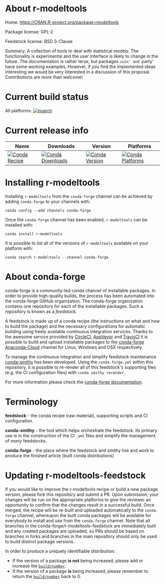 About r-modeltools
==================

Home: https://CRAN.R-project.org/package=modeltools

Package license: GPL-2

Feedstock license: BSD 3-Clause

Summary: A collection of tools to deal with statistical models.  The functionality is experimental and the user interface is likely to change in the future. The documentation is rather terse, but packages `coin' and `party' have some working examples. However, if you find the implemented ideas interesting we would be very interested in a discussion of this proposal. Contributions are more than welcome!



Current build status
====================

All platforms:
[![noarch](https://img.shields.io/circleci/project/github/conda-forge/r-modeltools-feedstock/master.svg?label=noarch)](https://circleci.com/gh/conda-forge/r-modeltools-feedstock)

Current release info
====================

| Name | Downloads | Version | Platforms |
| --- | --- | --- | --- |
| [![Conda Recipe](https://img.shields.io/badge/recipe-r--modeltools-green.svg)](https://anaconda.org/conda-forge/r-modeltools) | [![Conda Downloads](https://img.shields.io/conda/dn/conda-forge/r-modeltools.svg)](https://anaconda.org/conda-forge/r-modeltools) | [![Conda Version](https://img.shields.io/conda/vn/conda-forge/r-modeltools.svg)](https://anaconda.org/conda-forge/r-modeltools) | [![Conda Platforms](https://img.shields.io/conda/pn/conda-forge/r-modeltools.svg)](https://anaconda.org/conda-forge/r-modeltools) |

Installing r-modeltools
=======================

Installing `r-modeltools` from the `conda-forge` channel can be achieved by adding `conda-forge` to your channels with:

```
conda config --add channels conda-forge
```

Once the `conda-forge` channel has been enabled, `r-modeltools` can be installed with:

```
conda install r-modeltools
```

It is possible to list all of the versions of `r-modeltools` available on your platform with:

```
conda search r-modeltools --channel conda-forge
```


About conda-forge
=================

conda-forge is a community-led conda channel of installable packages.
In order to provide high-quality builds, the process has been automated into the
conda-forge GitHub organization. The conda-forge organization contains one repository
for each of the installable packages. Such a repository is known as a *feedstock*.

A feedstock is made up of a conda recipe (the instructions on what and how to build
the package) and the necessary configurations for automatic building using freely
available continuous integration services. Thanks to the awesome service provided by
[CircleCI](https://circleci.com/), [AppVeyor](https://www.appveyor.com/)
and [TravisCI](https://travis-ci.org/) it is possible to build and upload installable
packages to the [conda-forge](https://anaconda.org/conda-forge)
[Anaconda-Cloud](https://anaconda.org/) channel for Linux, Windows and OSX respectively.

To manage the continuous integration and simplify feedstock maintenance
[conda-smithy](https://github.com/conda-forge/conda-smithy) has been developed.
Using the ``conda-forge.yml`` within this repository, it is possible to re-render all of
this feedstock's supporting files (e.g. the CI configuration files) with ``conda smithy rerender``.

For more information please check the [conda-forge documentation](https://conda-forge.org/docs/).

Terminology
===========

**feedstock** - the conda recipe (raw material), supporting scripts and CI configuration.

**conda-smithy** - the tool which helps orchestrate the feedstock.
                   Its primary use is in the construction of the CI ``.yml`` files
                   and simplify the management of *many* feedstocks.

**conda-forge** - the place where the feedstock and smithy live and work to
                  produce the finished article (built conda distributions)


Updating r-modeltools-feedstock
===============================

If you would like to improve the r-modeltools recipe or build a new
package version, please fork this repository and submit a PR. Upon submission,
your changes will be run on the appropriate platforms to give the reviewer an
opportunity to confirm that the changes result in a successful build. Once
merged, the recipe will be re-built and uploaded automatically to the
`conda-forge` channel, whereupon the built conda packages will be available for
everybody to install and use from the `conda-forge` channel.
Note that all branches in the conda-forge/r-modeltools-feedstock are
immediately built and any created packages are uploaded, so PRs should be based
on branches in forks and branches in the main repository should only be used to
build distinct package versions.

In order to produce a uniquely identifiable distribution:
 * If the version of a package **is not** being increased, please add or increase
   the [``build/number``](https://conda.io/docs/user-guide/tasks/build-packages/define-metadata.html#build-number-and-string).
 * If the version of a package **is** being increased, please remember to return
   the [``build/number``](https://conda.io/docs/user-guide/tasks/build-packages/define-metadata.html#build-number-and-string)
   back to 0.
